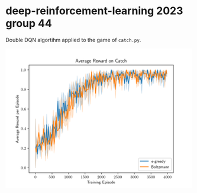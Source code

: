 # deep-reinforcement-learning 2023 group 44

Double DQN algortihm applied to the game of `catch.py`.

![results plot](learning_curves.png)
